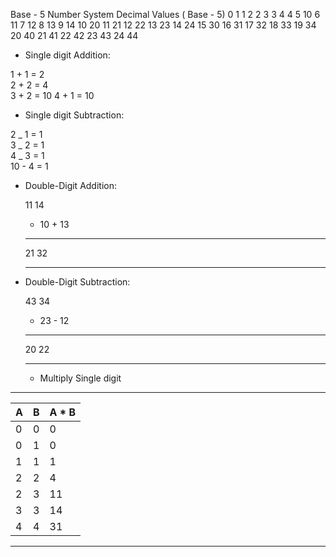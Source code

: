Base - 5 Number System
Decimal Values                   ( Base - 5)
0
1	                                   1
2	                                   2
3	                                   3
4	                                   4
5	                                   10
6	                                   11
7	                                   12
8	                                   13
9	                                   14
10	                                   20
11	                                   21
12	                                   22
13	                                   23
14	                                   24
15	                                   30
16	                                   31
17	                                   32
18	                                   33
19	                                   34
20	                                   40
21	                                   41
22	                                   42
23	                                   43
24	                                   44

* Single digit Addition:

1 +	1 =	2	
2 +	2 =	4	
3 +	2 =	10 
4 +	1 =	10 

* Single digit Subtraction:

2 _	1 =	1	
3 _	2 =	1	
4 _	3 =	1	
10 - 4 = 1

*  Double-Digit Addition:

     11                14
   + 10              + 13 
    -----            -----
     21                32
    -----            -----

* Double-Digit Subtraction:
    
    43                 34
  - 23               - 12
  -----              -----
    20                 22
  -----              -----

  * Multiply Single digit

 --------------------
| A   | B   | A * B |
|-----|-----|-------|
| 0   | 0   | 0     |
| 0   | 1   | 0     |
| 1   | 1   | 1     |
| 2   | 2   | 4     |
| 2   | 3   | 11    |
| 3   | 3   | 14    |
| 4   | 4   | 31    |
 --------------------
